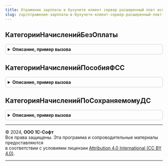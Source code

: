 ```yaml
---
title: Отражение зарплаты в бухучете клиент сервер расширенный повт исп
slug: zup/отражение-зарплаты-в-бухучете-клиент-сервер-расширенный-повт-исп
---
```



## КатегорииНачисленийБезОплаты
<details style="margin: 1em 0; padding: 0.5em; border: 1px solid #ccc; border-radius: 6px;">

<summary style="font-weight: bold; cursor: pointer;">Описание, пример вызова</summary>

```bsl

Функция КатегорииНачисленийБезОплаты() Экспорт
```

Пример вызова
```bsl
Результат = ОтражениеЗарплатыВБухучетеКлиентСерверРасширенныйПовтИсп.КатегорииНачисленийБезОплаты() 
```
</details>

## КатегорииНачисленийПособияФСС
<details style="margin: 1em 0; padding: 0.5em; border: 1px solid #ccc; border-radius: 6px;">

<summary style="font-weight: bold; cursor: pointer;">Описание, пример вызова</summary>

```bsl

Функция КатегорииНачисленийПособияФСС() Экспорт
```

Пример вызова
```bsl
Результат = ОтражениеЗарплатыВБухучетеКлиентСерверРасширенныйПовтИсп.КатегорииНачисленийПособияФСС() 
```
</details>

## КатегорияНачисленийПоСохраняемомуДС
<details style="margin: 1em 0; padding: 0.5em; border: 1px solid #ccc; border-radius: 6px;">

<summary style="font-weight: bold; cursor: pointer;">Описание, пример вызова</summary>

```bsl

Функция КатегорияНачисленийПоСохраняемомуДС() Экспорт
```

Пример вызова
```bsl
Результат = ОтражениеЗарплатыВБухучетеКлиентСерверРасширенныйПовтИсп.КатегорияНачисленийПоСохраняемомуДС() 
```
</details>

---

© 2024, **ООО 1С-Софт**  
Все права защищены. Эта программа и сопроводительные материалы предоставляются  
в соответствии с условиями лицензии [Attribution 4.0 International (CC BY 4.0)](https://creativecommons.org/licenses/by/4.0/legalcode).

---
